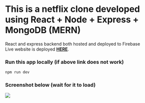 # This is a netflix clone developed using React + Node + Express + MongoDB (MERN)

<div align="left">
    React and express backend both hosted and deployed to Firebase<br/> 
     Live website is deployed <a href="https://netflix-clone-api-d52a7.web.app/" target="_blank"><b>HERE</b></a>.

### Run this app locally (if above link does not work)

```javascript
npm run dev
```

### Screenshot below (wait for it to load)

![](https://github.com/vishnu-krishna/Netflix-clone/blob/main/Screenshot.gif)

</div>
